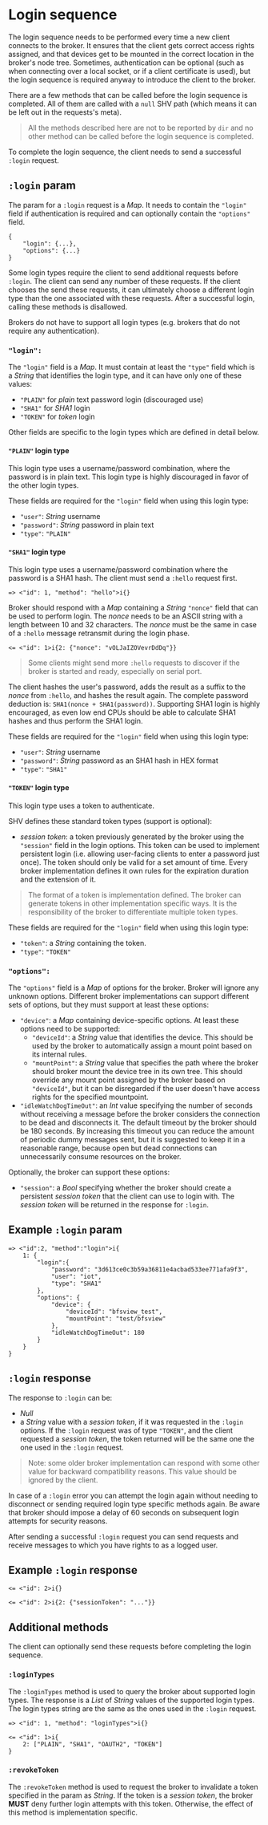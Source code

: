 # Login sequence

The login sequence needs to be performed every time a new client connects to the
broker. It ensures that the client gets correct access rights assigned, and that
devices get to be mounted in the correct location in the broker's node tree.
Sometimes, authentication can be optional (such as when connecting over a local
socket, or if a client certificate is used), but the login sequence is required
anyway to introduce the client to the broker.

There are a few methods that can be called before the login sequence is
completed. All of them are called with a `null` SHV path (which means it can be
left out in the requests's meta).

> All the methods described here are not to be reported by `dir` and no other
> method can be called before the login sequence is completed.

To complete the login sequence, the client needs to send a successful `:login`
request.

## `:login` param
The param for a `:login` request is a *Map*. It needs to contain the `"login"`
field if authentication is required and can optionally contain the `"options"`
field.
```cpon
{
    "login": {...},
    "options": {...}
}
```

Some login types require the client to send additional requests before `:login`.
The client can send any number of these requests. If the client chooses the send
these requests, it can ultimately choose a different login type than the one
associated with these requests. After a successful login, calling these methods
is disallowed.

Brokers do not have to support all login types (e.g. brokers that do not require
any authentication).

### `"login":`
The `"login"` field is a *Map*. It must contain at least the `"type"` field
which is a *String* that identifies the login type, and it can have only one of
these values:

* `"PLAIN"` for *plain* text password login (discouraged use)
* `"SHA1"` for *SHA1* login
* `"TOKEN"` for *token* login

Other fields are specific to the login types which are defined in detail below.

#### `"PLAIN"` login type
This login type uses a username/password combination, where the password is in
plain text. This login type is highly discouraged in favor of the other login
types.

These fields are required for the `"login"` field when using this login type:
* `"user"`: *String* username
* `"password"`: *String* password in plain text
* `"type"`: `"PLAIN"`

#### `"SHA1"` login type
This login type uses a username/password combination where the password is a
SHA1 hash. The client must send a `:hello` request first.
```cpon
=> <"id": 1, "method": "hello">i{}
```

Broker should respond with a *Map* containing a *String* `"nonce"` field that
can be used to perform login. The *nonce* needs to be an ASCII string with a
length between 10 and 32 characters. The *nonce* must be the same in case of a
`:hello` message retransmit during the login phase.
```cpon
<= <"id": 1>i{2: {"nonce": "vOLJaIZOVevrDdDq"}}
```

> Some clients might send more `:hello` requests to discover if the broker is
> started and ready, especially on serial port.

The client hashes the user's password, adds the result as a suffix to the
*nonce* from `:hello`, and hashes the result again. The complete password
deduction is: `SHA1(nonce + SHA1(password))`. Supporting SHA1 login is highly
encouraged, as even low end CPUs should be able to calculate SHA1 hashes and
thus perform the SHA1 login.

These fields are required for the `"login"` field when using this login type:
* `"user"`: *String* username
* `"password"`: *String* password as an SHA1 hash in HEX format
* `"type"`: `"SHA1"`

#### `"TOKEN"` login type
This login type uses a token to authenticate.

SHV defines these standard token types (support is optional):
* *session token*: a token previously generated by the broker using the
  `"session"` field in the login options. This token can be used to implement
  persistent login (i.e. allowing user-facing clients to enter a password just
  once). The token should only be valid for a set amount of time. Every broker
  implementation defines it own rules for the expiration duration and the
  extension of it.

> The format of a token is implementation defined. The broker can generate tokens
> in other implementation specific ways. It is the responsibility of the broker to
> differentiate multiple token types.

These fields are required for the `"login"` field when using this login type:
* `"token"`: a *String* containing the token.
* `"type"`: `"TOKEN"`

### `"options":`
The `"options"` field is a *Map* of options for the broker. Broker will ignore
any unknown options. Different broker implementations can support different sets
of options, but they must support at least these options:

* `"device"`: a *Map* containing device-specific options. At least these
  options need to be supported:
  * `"deviceId"`: a *String* value that identifies the device. This should be
    used by the broker to automatically assign a mount point based on its
    internal rules.
  * `"mountPoint"`: a *String* value that specifies the path where the broker
    should broker mount the device tree in its own tree. This should override
    any mount point assigned by the broker based on `"deviceId"`, but it can be
    disregarded if the user doesn't have access rights for the specified
    mountpoint.
* `"idleWatchDogTimeOut"`: an *Int* value specifying the number of seconds
  without receiving a message before the broker considers the connection to be
  dead and disconnects it. The default timeout by the broker should be 180
  seconds. By increasing this timeout you can reduce the amount of periodic
  dummy messages sent, but it is suggested to keep it in a reasonable range,
  because open but dead connections can unnecessarily consume resources on the
  broker.

Optionally, the broker can support these options:
* `"session"`: a *Bool* specifying whether the broker should create a persistent
  *session token* that the client can use to login with. The *session token*
  will be returned in the response for `:login`.

## Example `:login` param
```cpon
=> <"id":2, "method":"login">i{
    1: {
        "login":{
            "password": "3d613ce0c3b59a36811e4acbad533ee771afa9f3",
            "user": "iot",
            "type": "SHA1"
        },
        "options": {
            "device": {
                "deviceId": "bfsview_test",
                "mountPoint": "test/bfsview"
            },
            "idleWatchDogTimeOut": 180
        }
    }
}
```

## `:login` response
The response to `:login` can be:
* *Null*
* a *String* value with a *session token*, if it was requested in the `:login`
  options. If the `:login` request was of type `"TOKEN"`, and the client
  requested a *session token*, the token returned will be the same one the one
  used in the `:login` request.

> Note: some older broker implementation can respond with some other value for
> backward compatibility reasons. This value should be ignored by the client.

In case of a `:login` error you can attempt the login again without needing to
disconnect or sending required login type specific methods again. Be aware that
broker should impose a delay of 60 seconds on subsequent login attempts for
security reasons.

After sending a successful `:login` request you can send requests and receive
messages to which you have rights to as a logged user.

## Example `:login` response
```cpon
<= <"id": 2>i{}
```

```cpon
<= <"id": 2>i{2: {"sessionToken": "..."}}
```

## Additional methods
The client can optionally send these requests before completing the login
sequence.

### `:loginTypes`
The `:loginTypes` method is used to query the broker about supported login
types. The response is a *List* of *String* values of the supported login types.
The login types string are the same as the ones used in the `:login` request.
```cpon
=> <"id": 1, "method": "loginTypes">i{}
```
```cpon
<= <"id": 1>i{
    2: ["PLAIN", "SHA1", "OAUTH2", "TOKEN"]
}
```

### `:revokeToken`
The `:revokeToken` method is used to request the broker to invalidate a token
specified in the param as *String*. If the token is a *session token*, the
broker **MUST** deny further login attempts with this token. Otherwise, the
effect of this method is implementation specific.
